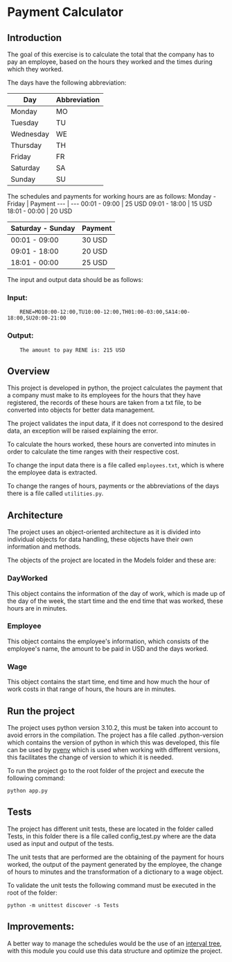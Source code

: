 # Payment Calculator
## Introduction
The goal of this exercise is to calculate the total that the company has to pay an employee, based on the hours they worked and the times during which they worked.

The days have the following abbreviation:

Day | Abbreviation 
--- | --- 
Monday | MO
Tuesday | TU
Wednesday | WE
Thursday | TH
Friday | FR
Saturday | SA
Sunday | SU

The schedules and payments for working hours are as follows:
Monday - Friday | Payment 
--- | --- 
00:01 - 09:00 | 25 USD
09:01 - 18:00 | 15 USD
18:01 - 00:00 | 20 USD

Saturday - Sunday | Payment 
--- | --- 
00:01 - 09:00 | 30 USD
09:01 - 18:00 | 20 USD
18:01 - 00:00 | 25 USD

The input and output data should be as follows:

### Input:
        RENE=MO10:00-12:00,TU10:00-12:00,TH01:00-03:00,SA14:00-18:00,SU20:00-21:00
### Output:
        The amount to pay RENE is: 215 USD    
 
 

## Overview
This project is developed in python, the project calculates the payment that a company must make to its employees for the hours that they have registered, the records of these hours are taken from a txt file, to be converted into objects for better data management.

The project validates the input data, if it does not correspond to the desired data, an exception will be raised explaining the error.

To calculate the hours worked, these hours are converted into minutes in order to calculate the time ranges with their respective cost.

To change the input data there is a file called `employees.txt`, which is where the employee data is extracted.

To change the ranges of hours, payments or the abbreviations of the days there is a file called `utilities.py`.

## Architecture
The project uses an object-oriented architecture as it is divided into individual objects for data handling, these objects have their own information and methods.

The objects of the project are located in the Models folder and these are: 

### DayWorked
This object contains the information of the day of work, which is made up of the day of the week, the start time and the end time that was worked, these hours are in minutes.
### Employee
This object contains the employee's information, which consists of the employee's name, the amount to be paid in USD and the days worked.
### Wage
This object contains the start time, end time and how much the hour of work costs in that range of hours, the hours are in minutes.

## Run the project
The project uses python version 3.10.2, this must be taken into account to avoid errors in the compilation. The project has a file called .python-version which contains the version of python in which this was developed, this file can be used by [pyenv](https://github.com/pyenv/pyenv) which is used when working with different versions, this facilitates the change of version to which it is needed.

To run the project go to the root folder of the project and execute the following command:
    
    python app.py
    
## Tests
The project has different unit tests, these are located in the folder called Tests, in this folder there is a file called config_test.py where are the data used as input and output of the tests.

The unit tests that are performed are the obtaining of the payment for hours worked, the output of the payment generated by the employee, the change of hours to minutes and the transformation of a dictionary to a wage object.

To validate the unit tests the following command must be executed in the root of the folder:

    python -m unittest discover -s Tests

## Improvements:
A better way to manage the schedules would be the use of an [interval tree](https://pypi.org/project/intervaltree/), with this module you could use this data structure and optimize the project.
